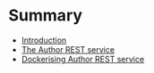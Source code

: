 # Summary

* [Introduction](README.md)
* [The Author REST service](a-rest-service.md)
* [Dockerising Author REST service](dockerising-author-rest-service.md)

